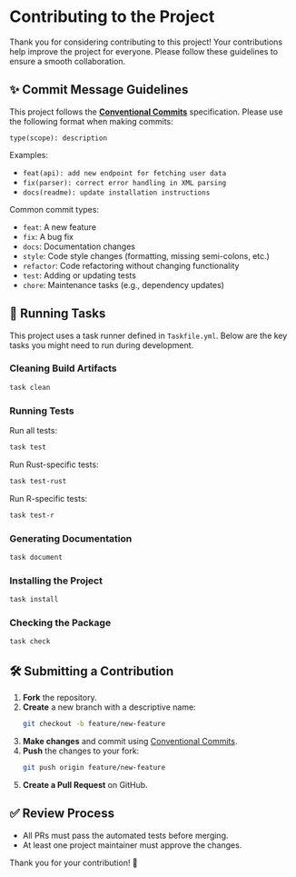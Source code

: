 # Contributing to the Project

Thank you for considering contributing to this project! Your contributions help improve the project for everyone. Please follow these guidelines to ensure a smooth collaboration.

## ✨ Commit Message Guidelines
This project follows the **[Conventional Commits](https://www.conventionalcommits.org/)** specification. Please use the following format when making commits:

```
type(scope): description
```

Examples:
- `feat(api): add new endpoint for fetching user data`
- `fix(parser): correct error handling in XML parsing`
- `docs(readme): update installation instructions`

Common commit types:
- `feat`: A new feature
- `fix`: A bug fix
- `docs`: Documentation changes
- `style`: Code style changes (formatting, missing semi-colons, etc.)
- `refactor`: Code refactoring without changing functionality
- `test`: Adding or updating tests
- `chore`: Maintenance tasks (e.g., dependency updates)

## 🔨 Running Tasks
This project uses a task runner defined in `Taskfile.yml`. Below are the key tasks you might need to run during development.

### Cleaning Build Artifacts
```sh
task clean
```

### Running Tests
Run all tests:
```sh
task test
```
Run Rust-specific tests:
```sh
task test-rust
```
Run R-specific tests:
```sh
task test-r
```

### Generating Documentation
```sh
task document
```

### Installing the Project
```sh
task install
```

### Checking the Package
```sh
task check
```

## 🛠️ Submitting a Contribution
1. **Fork** the repository.
2. **Create** a new branch with a descriptive name:
   ```sh
   git checkout -b feature/new-feature
   ```
3. **Make changes** and commit using [Conventional Commits](#✨-commit-message-guidelines).
4. **Push** the changes to your fork:
   ```sh
   git push origin feature/new-feature
   ```
5. **Create a Pull Request** on GitHub.

## ✅ Review Process
- All PRs must pass the automated tests before merging.
- At least one project maintainer must approve the changes.

Thank you for your contribution! 🚀

